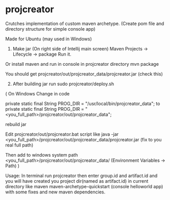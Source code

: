 # projcreator
Crutches implementation of custom maven archetype.
(Create pom file and directory structure for simple console app)

Made for Ubuntu (may used in Windows)


1. Make jar
(On right side of Intellij main screen)
Maven Projects -> Lifecycle -> package
Run it.

Or install maven 
and run in console in projcreator directory
mvn package 

You should get 
projcreator/out/projcreator_data/projcreator.jar
(check this)



2. After building jar run sudo projcreator/deploy.sh

(
On Windows 
Change in code 
 
private static final String PROG_DIR = "/usr/local/bin/projcreator_data";
to
private static final String PROG_DIR = "<you_full_path>/projcreator/out/projcreator_data";

rebuild jar

Edit projcreator/out/projcreator.bat script
like 
java -jar <you_full_path>/projcreator/out/projcreator_data/projcreator.jar
(fix to you real full path)

Then add to windows system path <you_full_path>/projcreator/out/projcreator_data/ 
(Environment Variables -> Path)
)

Usage:
In terminal run projcreator then enter group.id and artifact.id
and you will have created you project dir(named as artifact.id) 
in current directory like maven maven-archetype-quickstart
(console helloworld app) with some fixes and new maven dependencies. 